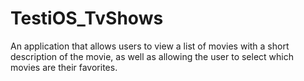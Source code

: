 # TestiOS_TvShows
An application that allows users to view a list of movies with a short description of the movie, as well as allowing the user to select which movies are their favorites.
